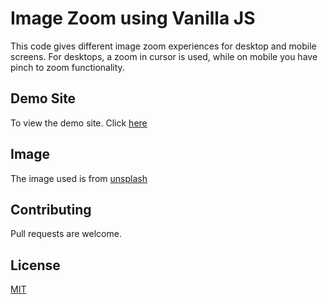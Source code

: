 # Image Zoom using Vanilla JS
This code gives different image zoom experiences for desktop and mobile screens. For desktops, a zoom in cursor is used, while on mobile you have pinch to zoom functionality.

## Demo Site
To view the demo site. Click [here](https://kagaim.github.io/image-zoom/)

## Image
The image used is from [unsplash](https://unsplash.com/)

## Contributing
Pull requests are welcome.

## License
[MIT](https://choosealicense.com/licenses/mit/)
